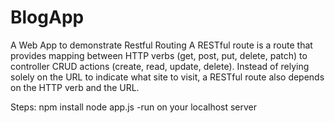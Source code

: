 # BlogApp
A Web App to demonstrate Restful Routing
A RESTful route is a route that provides mapping between HTTP verbs (get, post, put, delete, patch) to controller CRUD actions (create, read, update, delete). Instead of relying solely on the URL to indicate what site to visit, a RESTful route also depends on the HTTP verb and the URL.

Steps:
npm install
node app.js
-run on your localhost server
